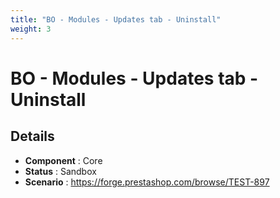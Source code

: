 ```yaml
---
title: "BO - Modules - Updates tab - Uninstall"
weight: 3
---
```


# BO - Modules - Updates tab - Uninstall
## Details
* **Component** : Core
* **Status** : Sandbox
* **Scenario** : https://forge.prestashop.com/browse/TEST-897

